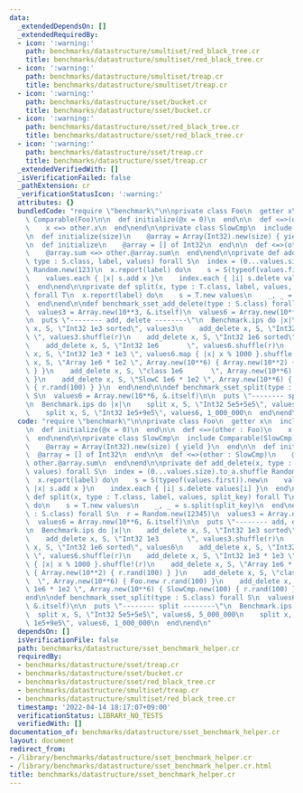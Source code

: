 ```yaml
---
data:
  _extendedDependsOn: []
  _extendedRequiredBy:
  - icon: ':warning:'
    path: benchmarks/datastructure/smultiset/red_black_tree.cr
    title: benchmarks/datastructure/smultiset/red_black_tree.cr
  - icon: ':warning:'
    path: benchmarks/datastructure/smultiset/treap.cr
    title: benchmarks/datastructure/smultiset/treap.cr
  - icon: ':warning:'
    path: benchmarks/datastructure/sset/bucket.cr
    title: benchmarks/datastructure/sset/bucket.cr
  - icon: ':warning:'
    path: benchmarks/datastructure/sset/red_black_tree.cr
    title: benchmarks/datastructure/sset/red_black_tree.cr
  - icon: ':warning:'
    path: benchmarks/datastructure/sset/treap.cr
    title: benchmarks/datastructure/sset/treap.cr
  _extendedVerifiedWith: []
  _isVerificationFailed: false
  _pathExtension: cr
  _verificationStatusIcon: ':warning:'
  attributes: {}
  bundledCode: "require \"benchmark\"\n\nprivate class Foo\n  getter x\n  include\
    \ Comparable(Foo)\n\n  def initialize(@x = 0)\n  end\n\n  def <=>(other : Foo)\n\
    \    x <=> other.x\n  end\nend\n\nprivate class SlowCmp\n  include Comparable(SlowCmp)\n\
    \n  def initialize(size)\n    @array = Array(Int32).new(size) { yield }\n  end\n\
    \n  def initialize\n    @array = [] of Int32\n  end\n\n  def <=>(other : SlowCmp)\n\
    \    @array.sum <=> other.@array.sum\n  end\nend\n\nprivate def add_delete(x,\
    \ type : S.class, label, values) forall S\n  index = (0...values.size).to_a.shuffle\
    \ Random.new(123)\n  x.report(label) do\n    s = S(typeof(values.first)).new\n\
    \    values.each { |x| s.add x }\n    index.each { |i| s.delete values[i] }\n\
    \  end\nend\n\nprivate def split(x, type : T.class, label, values, split_key)\
    \ forall T\n  x.report(label) do\n    s = T.new values\n    _, _ = s.split(split_key)\n\
    \  end\nend\n\ndef benchmark_sset_add_delete(type : S.class) forall S\n  r = Random.new(12345)\n\
    \  values3 = Array.new(10**3, &.itself)\n  values6 = Array.new(10**6, &.itself)\n\
    \n  puts \"-------- add, delete --------\"\n  Benchmark.ips do |x|\n    add_delete\
    \ x, S, \"Int32 1e3 sorted\", values3\n    add_delete x, S, \"Int32 1e3      \
    \ \", values3.shuffle(r)\n    add_delete x, S, \"Int32 1e6 sorted\", values6\n\
    \    add_delete x, S, \"Int32 1e6       \", values6.shuffle(r)\n    add_delete\
    \ x, S, \"Int32 1e3 * 1e3 \", values6.map { |x| x % 1000 }.shuffle!(r)\n    add_delete\
    \ x, S, \"Array 1e6 * 1e2 \", Array.new(10**6) { Array.new(10**2) { r.rand(100)\
    \ } }\n    add_delete x, S, \"class 1e6       \", Array.new(10**6) { Foo.new r.rand(100)\
    \ }\n    add_delete x, S, \"SlowC 1e6 * 1e2 \", Array.new(10**6) { SlowCmp.new(100)\
    \ { r.rand(100) } }\n  end\nend\n\ndef benchmark_sset_split(type : S.class) forall\
    \ S\n  values6 = Array.new(10**6, &.itself)\n\n  puts \"-------- split --------\"\
    \n  Benchmark.ips do |x|\n    split x, S, \"Int32 5e5+5e5\", values6, 5_000_000\n\
    \    split x, S, \"Int32 1e5+9e5\", values6, 1_000_000\n  end\nend\n"
  code: "require \"benchmark\"\n\nprivate class Foo\n  getter x\n  include Comparable(Foo)\n\
    \n  def initialize(@x = 0)\n  end\n\n  def <=>(other : Foo)\n    x <=> other.x\n\
    \  end\nend\n\nprivate class SlowCmp\n  include Comparable(SlowCmp)\n\n  def initialize(size)\n\
    \    @array = Array(Int32).new(size) { yield }\n  end\n\n  def initialize\n  \
    \  @array = [] of Int32\n  end\n\n  def <=>(other : SlowCmp)\n    @array.sum <=>\
    \ other.@array.sum\n  end\nend\n\nprivate def add_delete(x, type : S.class, label,\
    \ values) forall S\n  index = (0...values.size).to_a.shuffle Random.new(123)\n\
    \  x.report(label) do\n    s = S(typeof(values.first)).new\n    values.each {\
    \ |x| s.add x }\n    index.each { |i| s.delete values[i] }\n  end\nend\n\nprivate\
    \ def split(x, type : T.class, label, values, split_key) forall T\n  x.report(label)\
    \ do\n    s = T.new values\n    _, _ = s.split(split_key)\n  end\nend\n\ndef benchmark_sset_add_delete(type\
    \ : S.class) forall S\n  r = Random.new(12345)\n  values3 = Array.new(10**3, &.itself)\n\
    \  values6 = Array.new(10**6, &.itself)\n\n  puts \"-------- add, delete --------\"\
    \n  Benchmark.ips do |x|\n    add_delete x, S, \"Int32 1e3 sorted\", values3\n\
    \    add_delete x, S, \"Int32 1e3       \", values3.shuffle(r)\n    add_delete\
    \ x, S, \"Int32 1e6 sorted\", values6\n    add_delete x, S, \"Int32 1e6      \
    \ \", values6.shuffle(r)\n    add_delete x, S, \"Int32 1e3 * 1e3 \", values6.map\
    \ { |x| x % 1000 }.shuffle!(r)\n    add_delete x, S, \"Array 1e6 * 1e2 \", Array.new(10**6)\
    \ { Array.new(10**2) { r.rand(100) } }\n    add_delete x, S, \"class 1e6     \
    \  \", Array.new(10**6) { Foo.new r.rand(100) }\n    add_delete x, S, \"SlowC\
    \ 1e6 * 1e2 \", Array.new(10**6) { SlowCmp.new(100) { r.rand(100) } }\n  end\n\
    end\n\ndef benchmark_sset_split(type : S.class) forall S\n  values6 = Array.new(10**6,\
    \ &.itself)\n\n  puts \"-------- split --------\"\n  Benchmark.ips do |x|\n  \
    \  split x, S, \"Int32 5e5+5e5\", values6, 5_000_000\n    split x, S, \"Int32\
    \ 1e5+9e5\", values6, 1_000_000\n  end\nend\n"
  dependsOn: []
  isVerificationFile: false
  path: benchmarks/datastructure/sset_benchmark_helper.cr
  requiredBy:
  - benchmarks/datastructure/sset/treap.cr
  - benchmarks/datastructure/sset/bucket.cr
  - benchmarks/datastructure/sset/red_black_tree.cr
  - benchmarks/datastructure/smultiset/treap.cr
  - benchmarks/datastructure/smultiset/red_black_tree.cr
  timestamp: '2022-04-14 18:17:07+09:00'
  verificationStatus: LIBRARY_NO_TESTS
  verifiedWith: []
documentation_of: benchmarks/datastructure/sset_benchmark_helper.cr
layout: document
redirect_from:
- /library/benchmarks/datastructure/sset_benchmark_helper.cr
- /library/benchmarks/datastructure/sset_benchmark_helper.cr.html
title: benchmarks/datastructure/sset_benchmark_helper.cr
---
```


